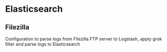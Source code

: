 # Elasticsearch

## Filezilla
Configuration to parse logs from Filezilla FTP server to Logstash, apply grok filter and parse logs to Elasticsearch
